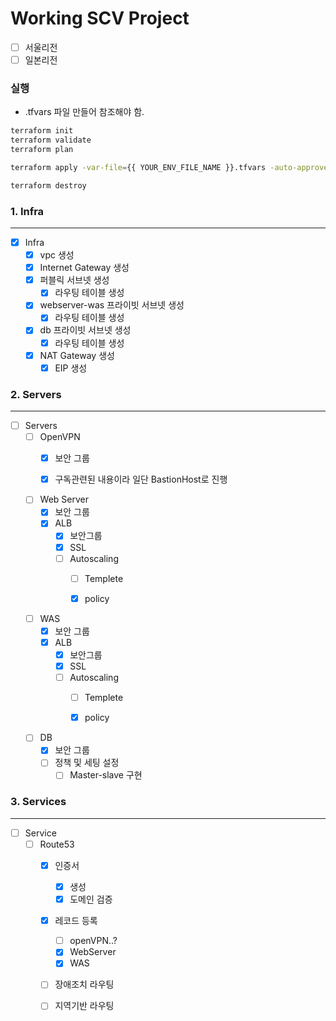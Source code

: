 # Working SCV Project

- [ ] 서울리전
- [ ] 일본리전

### 실행
- .tfvars 파일 만들어 참조해야 함.
```sh
terraform init
terraform validate
terraform plan

terraform apply -var-file={{ YOUR_ENV_FILE_NAME }}.tfvars -auto-approve

terraform destroy
```

### 1. Infra
---
- [x] Infra
  - [x] vpc 생성
  - [x] Internet Gateway 생성
  - [x] 퍼블릭 서브넷 생성
    - [x] 라우팅 테이블 생성
  - [x] webserver-was 프라이빗 서브넷 생성
    - [x] 라우팅 테이블 생성
  - [x] db 프라이빗 서브넷 생성
    - [x] 라우팅 테이블 생성
  - [x] NAT Gateway 생성
    - [x] EIP 생성

### 2. Servers
---
- [ ] Servers
  - [ ] OpenVPN
    - [x] 보안 그룹
    - [x] 구독관련된 내용이라 일단 BastionHost로 진행


  - [ ] Web Server
    - [x] 보안 그룹
    - [x] ALB
        - [x] 보안그룹
        - [x] SSL
        - [ ] Autoscaling
            - [ ] Templete
            - [x] policy


  - [ ] WAS
    - [x] 보안 그룹 
    - [x] ALB
        - [x] 보안그룹
        - [x] SSL
        - [ ] Autoscaling
            - [ ] Templete
            - [x] policy


  - [ ] DB
    - [x] 보안 그룹
    - [ ] 정책 및 세팅 설정
      - [ ] Master-slave 구현

### 3. Services
---
- [ ] Service
  - [ ] Route53
    - [x] 인증서
      - [x] 생성
      - [x] 도메인 검증
    - [x] 레코드 등록
      - [ ] openVPN..?
      - [x] WebServer
      - [x] WAS
    - [ ] 장애조치 라우팅
    - [ ] 지역기반 라우팅

